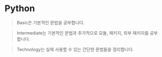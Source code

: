 Python
=============
> Basic은 기본적인 문법을 공부합니다.  

> Intermediate는 기본적인 문법과 추가적으로 모듈, 패키지, 외부 패키지를 공부합니다.  

> Technology는 실제 사용할 수 있는 간단한 문법들을 정리합니다.
